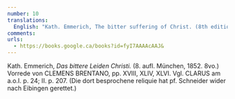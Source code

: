```yaml
---
number: 10
translations:
  English: "Kath. Emmerich, The bitter suffering of Christ. (8th edition, Munich, 1852. 8vo.) Preface by Clemens Brentano, pp. XVIII, XLIV, XLVI. Compare Clarus in the book already cited, p. 24; II. p. 207. (The relic, that is discussed there, was returned to Eibingen by Parish Priest [Ludwig] Schneider.) [Trans. J. Bock]"
comments:
urls:
  - https://books.google.ca/books?id=fyI7AAAAcAAJ&
---
```


Kath. Emmerich, <em>Das bittere Leiden Christi.</em> (8. aufl. München, 1852. 8vo.) Vorrede von CLEMENS BRENTANO, pp. XVIII, XLIV, XLVI. Vgl. CLARUS am a.o.I. p. 24; II. p. 207. (Die dort besprochene reliquie hat pf. Schneider wider nach Eibingen gerettet.)

